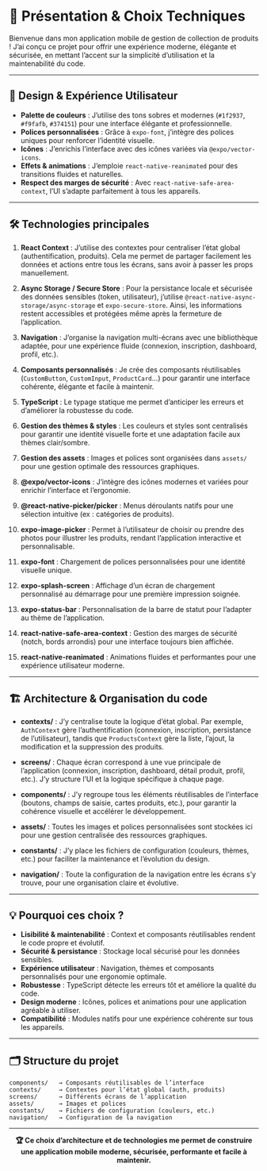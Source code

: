 # 🚀 Présentation & Choix Techniques

Bienvenue dans mon application mobile de gestion de collection de produits ! J’ai conçu ce projet pour offrir une expérience moderne, élégante et sécurisée, en mettant l’accent sur la simplicité d’utilisation et la maintenabilité du code.

---

## 🎨 Design & Expérience Utilisateur

- **Palette de couleurs** : J’utilise des tons sobres et modernes (`#1f2937`, `#f9fafb`, `#374151`) pour une interface élégante et professionnelle.
- **Polices personnalisées** : Grâce à `expo-font`, j’intègre des polices uniques pour renforcer l’identité visuelle.
- **Icônes** : J’enrichis l’interface avec des icônes variées via `@expo/vector-icons`.
- **Effets & animations** : J’emploie `react-native-reanimated` pour des transitions fluides et naturelles.
- **Respect des marges de sécurité** : Avec `react-native-safe-area-context`, l’UI s’adapte parfaitement à tous les appareils.

---

## 🛠️ Technologies principales

1. **React Context** :
   J’utilise des contextes pour centraliser l’état global (authentification, produits). Cela me permet de partager facilement les données et actions entre tous les écrans, sans avoir à passer les props manuellement.

2. **Async Storage / Secure Store** :
   Pour la persistance locale et sécurisée des données sensibles (token, utilisateur), j’utilise `@react-native-async-storage/async-storage` et `expo-secure-store`. Ainsi, les informations restent accessibles et protégées même après la fermeture de l’application.

3. **Navigation** :
   J’organise la navigation multi-écrans avec une bibliothèque adaptée, pour une expérience fluide (connexion, inscription, dashboard, profil, etc.).

4. **Composants personnalisés** :
   Je crée des composants réutilisables (`CustomButton`, `CustomInput`, `ProductCard`…) pour garantir une interface cohérente, élégante et facile à maintenir.

5. **TypeScript** :
   Le typage statique me permet d’anticiper les erreurs et d’améliorer la robustesse du code.

6. **Gestion des thèmes & styles** :
   Les couleurs et styles sont centralisés pour garantir une identité visuelle forte et une adaptation facile aux thèmes clair/sombre.

7. **Gestion des assets** :
   Images et polices sont organisées dans `assets/` pour une gestion optimale des ressources graphiques.

8. **@expo/vector-icons** :
   J’intègre des icônes modernes et variées pour enrichir l’interface et l’ergonomie.

9. **@react-native-picker/picker** :
   Menus déroulants natifs pour une sélection intuitive (ex : catégories de produits).

10. **expo-image-picker** :
    Permet à l’utilisateur de choisir ou prendre des photos pour illustrer les produits, rendant l’application interactive et personnalisable.

11. **expo-font** :
    Chargement de polices personnalisées pour une identité visuelle unique.

12. **expo-splash-screen** :
    Affichage d’un écran de chargement personnalisé au démarrage pour une première impression soignée.

13. **expo-status-bar** :
    Personnalisation de la barre de statut pour l’adapter au thème de l’application.

14. **react-native-safe-area-context** :
    Gestion des marges de sécurité (notch, bords arrondis) pour une interface toujours bien affichée.

15. **react-native-reanimated** :
    Animations fluides et performantes pour une expérience utilisateur moderne.

---

## 🏗️ Architecture & Organisation du code

- **contexts/** :
  J’y centralise toute la logique d’état global. Par exemple, `AuthContext` gère l’authentification (connexion, inscription, persistance de l’utilisateur), tandis que `ProductsContext` gère la liste, l’ajout, la modification et la suppression des produits.

- **screens/** :
  Chaque écran correspond à une vue principale de l’application (connexion, inscription, dashboard, détail produit, profil, etc.). J’y structure l’UI et la logique spécifique à chaque page.

- **components/** :
  J’y regroupe tous les éléments réutilisables de l’interface (boutons, champs de saisie, cartes produits, etc.), pour garantir la cohérence visuelle et accélérer le développement.

- **assets/** :
  Toutes les images et polices personnalisées sont stockées ici pour une gestion centralisée des ressources graphiques.

- **constants/** :
  J’y place les fichiers de configuration (couleurs, thèmes, etc.) pour faciliter la maintenance et l’évolution du design.

- **navigation/** :
  Toute la configuration de la navigation entre les écrans s’y trouve, pour une organisation claire et évolutive.

---

## 💡 Pourquoi ces choix ?

- **Lisibilité & maintenabilité** : Context et composants réutilisables rendent le code propre et évolutif.
- **Sécurité & persistance** : Stockage local sécurisé pour les données sensibles.
- **Expérience utilisateur** : Navigation, thèmes et composants personnalisés pour une ergonomie optimale.
- **Robustesse** : TypeScript détecte les erreurs tôt et améliore la qualité du code.
- **Design moderne** : Icônes, polices et animations pour une application agréable à utiliser.
- **Compatibilité** : Modules natifs pour une expérience cohérente sur tous les appareils.

---

## 🗂️ Structure du projet

```text
components/   → Composants réutilisables de l’interface
contexts/     → Contextes pour l’état global (auth, produits)
screens/      → Différents écrans de l’application
assets/       → Images et polices
constants/    → Fichiers de configuration (couleurs, etc.)
navigation/   → Configuration de la navigation
```

---

<div align="center">
  <strong>🏆 Ce choix d’architecture et de technologies me permet de construire une application mobile moderne, sécurisée, performante et facile à maintenir.</strong>
</div>
